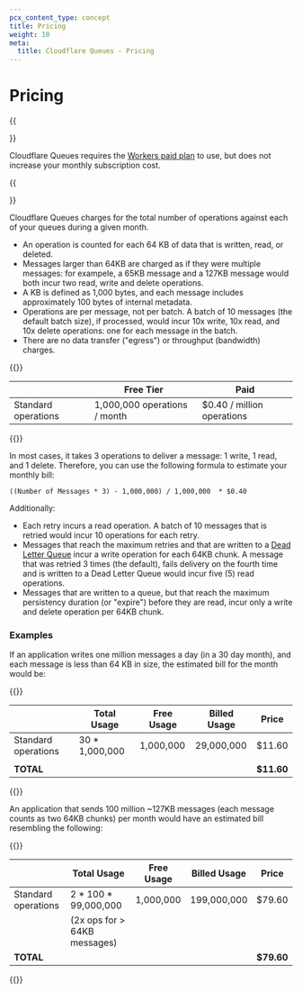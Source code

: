 ```yaml
---
pcx_content_type: concept
title: Pricing
weight: 10
meta:
  title: Cloudflare Queues - Pricing
---
```


# Pricing

{{<Aside type="note">}}

Cloudflare Queues requires the [Workers paid plan](https://developers.cloudflare.com/workers/platform/pricing/) to use, but does not increase your monthly subscription cost.

{{</Aside>}}

Cloudflare Queues charges for the total number of operations against each of your queues during a given month.

* An operation is counted for each 64 KB of data that is written, read, or deleted.
* Messages larger than 64KB are charged as if they were multiple messages: for exampele, a 65KB message and a 127KB message would both incur two read, write and delete operations.
* A KB is defined as 1,000 bytes, and each message includes approximately 100 bytes of internal metadata.
* Operations are per message, not per batch. A batch of 10 messages (the default batch size), if processed, would incur 10x write, 10x read, and 10x delete operations: one for each message in the batch.
* There are no data transfer ("egress") or throughput (bandwidth) charges.

{{<table-wrap>}}

|                     | Free Tier                    | Paid                       |
| ------------------- | ---------------------------- | -------------------------- |
| Standard operations | 1,000,000 operations / month | $0.40 / million operations |

{{</table-wrap>}}

In most cases, it takes 3 operations to deliver a message: 1 write, 1 read, and 1 delete. Therefore, you can use the following formula to estimate your monthly bill:

    ((Number of Messages * 3) - 1,000,000) / 1,000,000  * $0.40

Additionally:

* Each retry incurs a read operation. A batch of 10 messages that is retried would incur 10 operations for each retry.
* Messages that reach the maximum retries and that are written to a [Dead Letter Queue](https://developers.cloudflare.com/queues/batching-retries) incur a write operation for each 64KB chunk. A message that was retried 3 times (the default), fails delivery on the fourth time and is written to a Dead Letter Queue would incur five (5) read operations.
* Messages that are written to a queue, but that reach the maximum persistency duration (or "expire") before they are read, incur only a write and delete operation per 64KB chunk.

### Examples

If an application writes one million messages a day (in a 30 day month), and each message is less than 64 KB in size, the estimated bill for the month would be:

{{<table-wrap>}}

|                     | Total Usage     | Free Usage | Billed Usage | Price      |
| ------------------- | --------------- | ---------- | ------------ | ---------- |
| Standard operations | 30 \* 1,000,000 | 1,000,000  | 29,000,000   | $11.60     |
|                     |                 |            |              |            |
| **TOTAL**           |                 |            |              | **$11.60** |

{{</table-wrap>}}

An application that sends 100 million ~127KB messages (each message counts as two 64KB chunks) per month would have an estimated bill resembling the following:

{{<table-wrap>}}

|                     | Total Usage                  | Free Usage | Billed Usage | Price      |
| ------------------- | ---------------------------- | ---------- | ------------ | ---------- |
| Standard operations | 2 * 100 \* 99,000,000        | 1,000,000  | 199,000,000  | $79.60     |
|                     | (2x ops for > 64KB messages) |            |              |            |
| **TOTAL**           |                              |            |              | **$79.60** |

{{</table-wrap>}}
